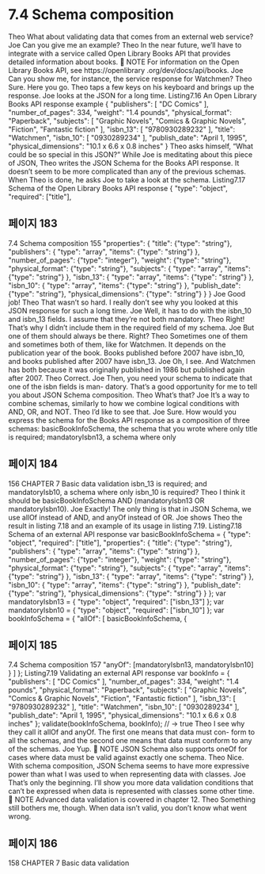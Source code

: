 # 7.4 Schema composition

Theo What about validating data that comes from an external web service?
Joe Can you give me an example?
Theo In the near future, we’ll have to integrate with a service called Open Library
Books API that provides detailed information about books.
 NOTE For information on the Open Library Books API, see https://openlibrary
.org/dev/docs/api/books.
Joe Can you show me, for instance, the service response for Watchmen?
Theo Sure. Here you go.
Theo taps a few keys on his keyboard and brings up the response. Joe looks at the JSON for
a long time.
Listing7.16 An Open Library Books API response example
{
"publishers": [
"DC Comics"
],
"number_of_pages": 334,
"weight": "1.4 pounds",
"physical_format": "Paperback",
"subjects": [
"Graphic Novels",
"Comics & Graphic Novels",
"Fiction",
"Fantastic fiction"
],
"isbn_13": [
"9780930289232"
],
"title": "Watchmen",
"isbn_10": [
"0930289234"
],
"publish_date": "April 1, 1995",
"physical_dimensions": "10.1 x 6.6 x 0.8 inches"
}
Theo asks himself, “What could be so special in this JSON?” While Joe is meditating about
this piece of JSON, Theo writes the JSON Schema for the Books API response. It doesn’t
seem to be more complicated than any of the previous schemas. When Theo is done, he
asks Joe to take a look at the schema.
Listing7.17 Schema of the Open Library Books API response
{
"type": "object",
"required": ["title"],

## 페이지 183

7.4 Schema composition 155
"properties": {
"title": {"type": "string"},
"publishers": {
"type": "array",
"items": {"type": "string"}
},
"number_of_pages": {"type": "integer"},
"weight": {"type": "string"},
"physical_format": {"type": "string"},
"subjects": {
"type": "array",
"items": {"type": "string"}
},
"isbn_13": {
"type": "array",
"items": {"type": "string"}
},
"isbn_10": {
"type": "array",
"items": {"type": "string"}
},
"publish_date": {"type": "string"},
"physical_dimensions": {"type": "string"}
}
}
Joe Good job!
Theo That wasn’t so hard. I really don’t see why you looked at this JSON response for
such a long time.
Joe Well, it has to do with the isbn_10 and isbn_13 fields. I assume that they’re
not both mandatory.
Theo Right! That’s why I didn’t include them in the required field of my schema.
Joe But one of them should always be there. Right?
Theo Sometimes one of them and sometimes both of them, like for Watchmen. It
depends on the publication year of the book. Books published before 2007
have isbn_10, and books published after 2007 have isbn_13.
Joe Oh, I see. And Watchmen has both because it was originally published in 1986
but published again after 2007.
Theo Correct.
Joe Then, you need your schema to indicate that one of the isbn fields is man-
datory. That’s a good opportunity for me to tell you about JSON Schema
composition.
Theo What’s that?
Joe It’s a way to combine schemas, similarly to how we combine logical conditions
with AND, OR, and NOT.
Theo I’d like to see that.
Joe Sure. How would you express the schema for the Books API response as a
composition of three schemas: basicBookInfoSchema, the schema that you
wrote where only title is required; mandatoryIsbn13, a schema where only

## 페이지 184

156 CHAPTER 7 Basic data validation
isbn_13 is required; and mandatoryIsb10, a schema where only isbn_10 is
required?
Theo I think it should be basicBookInfoSchema AND (mandatoryIsbn13 OR
mandatoryIsbn10).
Joe Exactly! The only thing is that in JSON Schema, we use allOf instead of AND,
and anyOf instead of OR.
Joe shows Theo the result in listing 7.18 and an example of its usage in listing 7.19.
Listing7.18 Schema of an external API response
var basicBookInfoSchema = {
"type": "object",
"required": ["title"],
"properties": {
"title": {"type": "string"},
"publishers": {
"type": "array",
"items": {"type": "string"}
},
"number_of_pages": {"type": "integer"},
"weight": {"type": "string"},
"physical_format": {"type": "string"},
"subjects": {
"type": "array",
"items": {"type": "string"}
},
"isbn_13": {
"type": "array",
"items": {"type": "string"}
},
"isbn_10": {
"type": "array",
"items": {"type": "string"}
},
"publish_date": {"type": "string"},
"physical_dimensions": {"type": "string"}
}
};
var mandatoryIsbn13 = {
"type": "object",
"required": ["isbn_13"]
};
var mandatoryIsbn10 = {
"type": "object",
"required": ["isbn_10"]
};
var bookInfoSchema = {
"allOf": [
basicBookInfoSchema,
{

## 페이지 185

7.4 Schema composition 157
"anyOf": [mandatoryIsbn13, mandatoryIsbn10]
}
]
};
Listing7.19 Validating an external API response
var bookInfo = {
"publishers": [
"DC Comics"
],
"number_of_pages": 334,
"weight": "1.4 pounds",
"physical_format": "Paperback",
"subjects": [
"Graphic Novels",
"Comics & Graphic Novels",
"Fiction",
"Fantastic fiction"
],
"isbn_13": [
"9780930289232"
],
"title": "Watchmen",
"isbn_10": [
"0930289234"
],
"publish_date": "April 1, 1995",
"physical_dimensions": "10.1 x 6.6 x 0.8 inches"
};
validate(bookInfoSchema, bookInfo);
// → true
Theo I see why they call it allOf and anyOf. The first one means that data must con-
form to all the schemas, and the second one means that data must conform to
any of the schemas.
Joe Yup.
 NOTE JSON Schema also supports oneOf for cases where data must be valid against
exactly one schema.
Theo Nice. With schema composition, JSON Schema seems to have more expressive
power than what I was used to when representing data with classes.
Joe That’s only the beginning. I’ll show you more data validation conditions that
can’t be expressed when data is represented with classes some other time.
 NOTE Advanced data validation is covered in chapter 12.
Theo Something still bothers me, though. When data isn’t valid, you don’t know what
went wrong.

## 페이지 186

158 CHAPTER 7 Basic data validation